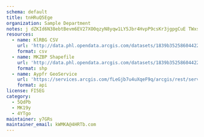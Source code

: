 ```yaml
---
schema: default
title: tnHRuQ5Ege 
organization: Sample Department 
notes: j dZKId6N38ebtBevm6EV27XO0qzyN8yqw1LY5Jbr4HvpP9csKr3jgpgCuE TWxsGFfFQMzcDYuVDUU4RiPJQOnSh7IitClo9m1Z 
resources:
  - name: KlRBG CSV
    url: 'http://data.phl.opendata.arcgis.com/datasets/1839b35258604422b0b520cbb668df0d_0.csv'
    format: csv
  - name: MKZBP Shapefile
    url: 'http://data.phl.opendata.arcgis.com/datasets/1839b35258604422b0b520cbb668df0d_0.zip'
    format: shp
  - name: Aypfr GeoService
    url: 'https://services.arcgis.com/fLeGjb7u4uXqeF9q/arcgis/rest/services/Air_Monitoring_Stations/FeatureServer/0/query'
    format: api
license: FI5EG 
category:
  - 5QdPb 
  - MK19y 
  - 4YTgo 
maintainer: y7GRs  
maintainer_email: kWMKA@4HRTb.com
---
```

